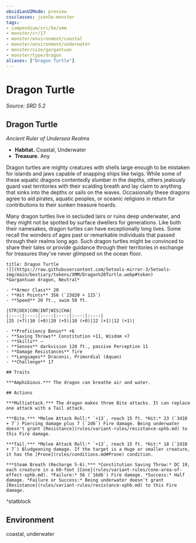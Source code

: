 ```yaml
---
obsidianUIMode: preview
cssclasses: json5e-monster
tags:
- compendium/src/5e/xmm
- monster/cr/17
- monster/environment/coastal
- monster/environment/underwater
- monster/size/gargantuan
- monster/type/dragon
aliases: ["Dragon Turtle"]
---
```

# Dragon Turtle
*Source: SRD 5.2*  

## Dragon Turtle

*Ancient Ruler of Undersea Realms*

- **Habitat.** Coastal, Underwater  
- **Treasure.** Any  

Dragon turtles are mighty creatures with shells large enough to be mistaken for islands and jaws capable of snapping ships like twigs. While some of these aquatic dragons contentedly slumber in the depths, others jealously guard vast territories with their scalding breath and lay claim to anything that sinks into the depths or sails on the waves. Occasionally these dragons agree to aid pirates, aquatic peoples, or oceanic religions in return for contributions to their sunken treasure hoards.

Many dragon turtles live in secluded lairs or ruins deep underwater, and they might not be spotted by surface dwellers for generations. Like both their namesakes, dragon turtles can have exceptionally long lives. Some recall the wonders of ages past or remarkable individuals that passed through their realms long ago. Such dragon turtles might be convinced to share their tales or provide guidance through their territories in exchange for treasures they've never glimpsed on the ocean floor.

```ad-statblock
title: Dragon Turtle
![](https://raw.githubusercontent.com/5etools-mirror-3/5etools-img/main/bestiary/tokens/XMM/Dragon%20Turtle.webp#token)
*Gargantuan dragon, Neutral*

- **Armor Class** 20
- **Hit Points** 356 (`23d20 + 115`)
- **Speed** 20 ft., swim 50 ft.

|STR|DEX|CON|INT|WIS|CHA|
|:---:|:---:|:---:|:---:|:---:|:---:|
|25 (+7)|10 (+0)|20 (+5)|10 (+0)|12 (+1)|12 (+1)|

- **Proficiency Bonus** +6
- **Saving Throws** Constitution +11, Wisdom +7
- **Skills** ⏤
- **Senses** darkvision 120 ft., passive Perception 11
- **Damage Resistances** fire
- **Languages** Draconic, Primordial (Aquan)
- **Challenge** 17

## Traits

***Amphibious.*** The dragon can breathe air and water.

## Actions

***Multiattack.*** The dragon makes three Bite attacks. It can replace one attack with a Tail attack.

***Bite.*** *Melee Attack Roll:* `+13`, reach 15 ft. *Hit:* 23 (`3d10 + 7`) Piercing damage plus 7 (`2d6`) Fire damage. Being underwater doesn't grant [Resistance](rules/variant-rules/resistance-xphb.md) to this Fire damage.

***Tail.*** *Melee Attack Roll:* `+13`, reach 15 ft. *Hit:* 18 (`2d10 + 7`) Bludgeoning damage. If the target is a Huge or smaller creature, it has the [Prone](rules/conditions.md#Prone) condition.

***Steam Breath (Recharge 5-6).*** *Constitution Saving Throw:* DC 19, each creature in a 60-foot [Cone](rules/variant-rules/cone-area-of-effect-xphb.md). *Failure:* 56 (`16d6`) Fire damage. *Success:* Half damage. *Failure or Success:* Being underwater doesn't grant [Resistance](rules/variant-rules/resistance-xphb.md) to this Fire damage.
```
^statblock

## Environment

coastal, underwater